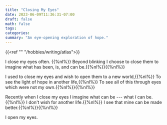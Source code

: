 ```yaml
---
title: "Closing My Eyes"
date: 2023-06-09T11:36:31-07:00
draft: false
math: false
tags: 
categories: 
summary: "An eye-opening exploration of hope."
---
```

{{<ref "" "/hobbies/writing/atlas">}}

<!-- *Originally written: Jun. 9, 2023*{{%nl%}}{{%nl%}} -->

I close my eyes often. {{%nl%}}
Beyond blinking I choose to close them to imagine what has been, is, and can be.{{%nl%}}{{%nl%}}

I used to close my eyes and wish to open them to a new world,{{%nl%}}
To see the light of hope in another life,{{%nl%}}
To see all of this through eyes which were not my own.{{%nl%}}{{%nl%}}

Recently when I close my eyes I imagine what can be --- what *I* can be.{{%nl%}}
I don't wish for another life.{{%nl%}}
I see that mine can be made better.{{%nl%}}{{%nl%}}

I open my eyes.
